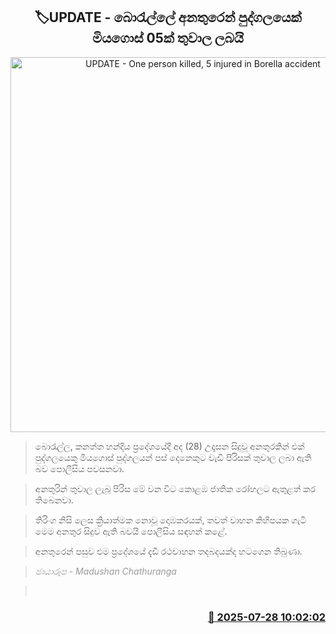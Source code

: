 <p align='center'><b><h2 align='center' title='UPDATE - One person killed, 5 injured in Borella accident'>🏷UPDATE - බොරැල්ලේ අනතුරෙන් පුද්ගලයෙක් මියගොස් 05ක් තුවාල ලබයි</h2></b></p>
<p align='center'><img src='https://helakuru.sgp1.cdn.digitaloceanspaces.com/esana/images/lib/borella-accident-iop.jpg' width='600' alt='UPDATE - One person killed, 5 injured in Borella accident'></p>

> බොරැල්ල, කනත්ත හන්දිය ප්‍රදේශයේදී අද (28) උදෑසන සිදුවූ අනතුරකින් එක් පුද්ගලයෙකු මියගොස් පුද්ගලයන් පස් දෙනෙකුට වැඩි පිරිසක් තුවාල ලබා ඇති බව පොලීසිය පවසනවා.

> අනතුරින් තුවාල ලැබූ පිරිස මේ වන විට කොළඹ ජාතික රෝහලට ඇතුළත් කර තිබෙනවා.

> තිරිංග නිසි ලෙස ක්‍රියාත්මක නොවූ දොඹකරයක්, තවත් වාහන කිහිපයක ගැටී මෙම අනතුර සිදුව ඇති බවයි පොලීසිය සඳහන් කළේ.

> අනතුරෙන් පසුව එම ප්‍රදේශයේ දැඩි රථවාහන තදබදයක්ද හටගෙන තිබුණා.

> <span style='color:#999999'><em>ඡායාරූප - Madushan Chathuranga</em></span>

>  



<h3 align='right'><a href='https://www.helakuru.lk/esana/p/112209/'>📅 2025-07-28 10:02:02</a></h3>
